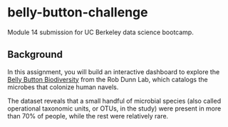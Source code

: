 # belly-button-challenge
Module 14 submission for UC Berkeley data science bootcamp.

## Background
In this assignment, you will build an interactive dashboard to explore the [Belly Button Biodiversity](http://robdunnlab.com/projects/belly-button-biodiversity/) from the Rob Dunn Lab, which catalogs the microbes that colonize human navels.

The dataset reveals that a small handful of microbial species (also called operational taxonomic units, or OTUs, in the study) were present in more than 70% of people, while the rest were relatively rare.